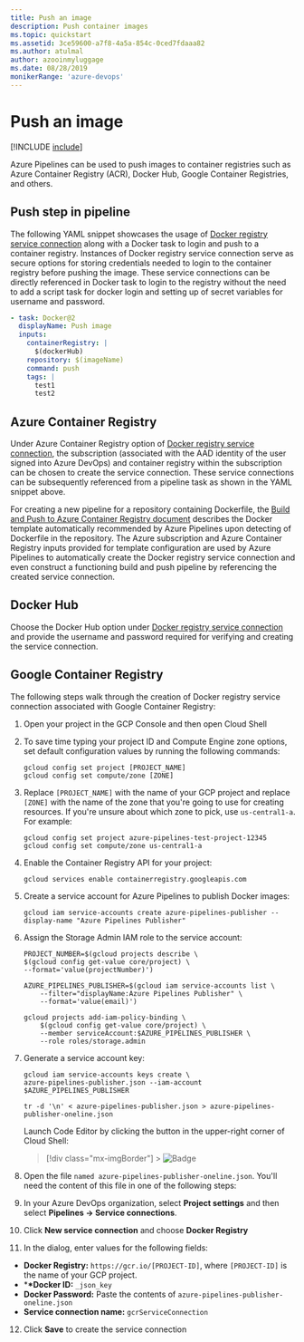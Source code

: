```yaml
---
title: Push an image
description: Push container images
ms.topic: quickstart
ms.assetid: 3ce59600-a7f8-4a5a-854c-0ced7fdaaa82
ms.author: atulmal
author: azooinmyluggage
ms.date: 08/28/2019
monikerRange: 'azure-devops'
---
```


# Push an image

[!INCLUDE [include](../../includes/version-team-services.md)]

Azure Pipelines can be used to push images to container registries such as Azure Container Registry (ACR), Docker Hub, Google Container Registries, and others.

## Push step in pipeline

The following YAML snippet showcases the usage of [Docker registry service connection](../../library/service-endpoints.md#sep-docreg) along with a Docker task to login and push to a container registry. Instances of Docker registry service connection serve as secure options for storing credentials needed to login to the container registry before pushing the image. These service connections can be directly referenced in Docker task to login to the registry without the need to add a script task for docker login and setting up of secret variables for username and password.

```YAML
- task: Docker@2
  displayName: Push image
  inputs:
    containerRegistry: |
      $(dockerHub)
    repository: $(imageName)
    command: push
    tags: |
      test1
      test2
```

## Azure Container Registry

Under Azure Container Registry option of [Docker registry service connection](../../library/service-endpoints.md#sep-docreg), the subscription (associated with the AAD identity of the user signed into Azure DevOps) and container registry within the subscription can be chosen to create the service connection. These service connections can be subsequently referenced from a pipeline task as shown in the YAML snippet above.

For creating a new pipeline for a repository containing Dockerfile, the [Build and Push to Azure Container Registry document](acr-template.md) describes the Docker template automatically recommended by Azure Pipelines upon detecting of Dockerfile in the repository. The Azure subscription and Azure Container Registry inputs provided for template configuration are used by Azure Pipelines to automatically create the Docker registry service connection and even construct a functioning build and push pipeline by referencing the created service connection.

## Docker Hub

Choose the Docker Hub option under [Docker registry service connection](../../library/service-endpoints.md#sep-docreg) and provide the username and password required for verifying and creating the service connection.

## Google Container Registry

The following steps walk through the creation of Docker registry service connection associated with Google Container Registry:

1.  Open your project in the GCP Console and then open Cloud Shell
2.  To save time typing your project ID and Compute Engine zone options, set default configuration values by running the following commands:

    ```
    gcloud config set project [PROJECT_NAME]
    gcloud config set compute/zone [ZONE]
    ```

3.  Replace `[PROJECT_NAME]` with the name of your GCP project and replace `[ZONE]` with the name of the zone that you're going to use for creating resources. If you're unsure about which zone to pick, use `us-central1-a`. For example:

    ```
    gcloud config set project azure-pipelines-test-project-12345
    gcloud config set compute/zone us-central1-a
    ```

4.  Enable the Container Registry API for your project:

    ```
    gcloud services enable containerregistry.googleapis.com
    ```

5.  Create a service account for Azure Pipelines to publish Docker images:

    ```
    gcloud iam service-accounts create azure-pipelines-publisher --display-name "Azure Pipelines Publisher"
    ```

6.  Assign the Storage Admin IAM role to the service account:

    ```
    PROJECT_NUMBER=$(gcloud projects describe \
    $(gcloud config get-value core/project) \
    --format='value(projectNumber)')

    AZURE_PIPELINES_PUBLISHER=$(gcloud iam service-accounts list \
        --filter="displayName:Azure Pipelines Publisher" \
        --format='value(email)')

    gcloud projects add-iam-policy-binding \
        $(gcloud config get-value core/project) \
        --member serviceAccount:$AZURE_PIPELINES_PUBLISHER \
        --role roles/storage.admin
    ```

7.  Generate a service account key:

    ```
    gcloud iam service-accounts keys create \
    azure-pipelines-publisher.json --iam-account $AZURE_PIPELINES_PUBLISHER

    tr -d '\n' < azure-pipelines-publisher.json > azure-pipelines-publisher-oneline.json
    ```

    Launch Code Editor by clicking the button in the upper-right corner of Cloud Shell:

    > [!div class="mx-imgBorder"] > ![Badge](../media/gcp-code-editor.png "GCP code editor")

8.  Open the file `named azure-pipelines-publisher-oneline.json`. You'll need the content of this file in one of the following steps:

9.  In your Azure DevOps organization, select **Project settings** and then select **Pipelines -> Service connections**.

10. Click **New service connection** and choose **Docker Registry**

11. In the dialog, enter values for the following fields:

- **Docker Registry:** `https://gcr.io/[PROJECT-ID]`, where `[PROJECT-ID]` is the name of your GCP project.
- \***\*Docker ID:** `_json_key`
- **Docker Password:** Paste the contents of `azure-pipelines-publisher-oneline.json`
- **Service connection name:** `gcrServiceConnection`

12. Click **Save** to create the service connection
